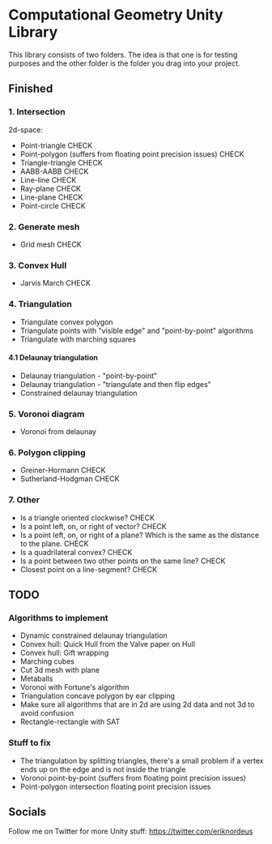 # Computational Geometry Unity Library

This library consists of two folders. The idea is that one is for testing purposes and the other folder is the folder you drag into your project. 


## Finished


### 1. Intersection

2d-space:
* Point-triangle CHECK				
* Point-polygon (suffers from floating point precision issues) CHECK				
* Triangle-triangle	CHECK			
* AABB-AABB CHECK						
* Line-line CHECK						
* Ray-plane CHECK						
* Line-plane CHECK					
* Point-circle CHECK					


### 2. Generate mesh

* Grid mesh	CHECK


### 3. Convex Hull

* Jarvis March CHECK	


### 4. Triangulation

* Triangulate convex polygon
* Triangulate points with "visible edge" and "point-by-point" algorithms
* Triangulate with marching squares

#### 4.1 Delaunay triangulation

* Delaunay triangulation - "point-by-point"
* Delaunay triangulation - "triangulate and then flip edges"
* Constrained delaunay triangulation


### 5. Voronoi diagram

* Voronoi from delaunay


### 6. Polygon clipping

* Greiner-Hormann CHECK
* Sutherland-Hodgman CHECK


### 7. Other

* Is a triangle oriented clockwise? CHECK
* Is a point left, on, or right of vector? CHECK
* Is a point left, on, or right of a plane? Which is the same as the distance to the plane. CHECK
* Is a quadrilateral convex? CHECK
* Is a point between two other points on the same line? CHECK
* Closest point on a line-segment? CHECK 


## TODO

### Algorithms to implement

* Dynamic constrained delaunay triangulation
* Convex hull: Quick Hull from the Valve paper on Hull
* Convex hull: Gift wrapping
* Marching cubes
* Cut 3d mesh with plane
* Metaballs
* Voronoi with Fortune's algorithm
* Triangulation concave polygon by ear clipping
* Make sure all algorithms that are in 2d are using 2d data and not 3d to avoid confusion
* Rectangle-rectangle with SAT

### Stuff to fix

* The triangulation by splitting triangles, there's a small problem if a vertex ends up on the edge and is not inside the triangle
* Voronoi point-by-point (suffers from floating point precision issues)
* Point-polygon intersection floating point precision issues


## Socials

Follow me on Twitter for more Unity stuff: https://twitter.com/eriknordeus
